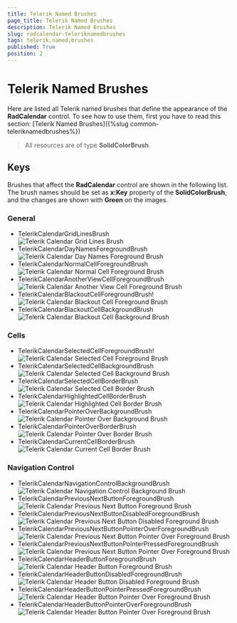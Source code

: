 ```yaml
---
title: Telerik Named Brushes
page_title: Telerik Named Brushes
description: Telerik Named Brushes
slug: radcalendar-teleriknamedbrushes
tags: telerik,named,brushes
published: True
position: 2
---
```


# Telerik Named Brushes



Here are listed all Telerik named brushes that define the appearance of the **RadCalendar** control. To see how to use them, first you have to read this section: [Telerik Named Brushes]({%slug common-teleriknamedbrushes%})

>All resources are of type **SolidColorBrush**.


## Keys

Brushes that affect the **RadCalendar** control are shown in the following list. The brush names should be set as **x:Key** property of the **SolidColorBrush**, and the changes are shown with **Green** on the images.

### General

* TelerikCalendarGridLinesBrush  
![Telerik Calendar Grid Lines Brush](images/TelerikCalendarGridLinesBrush.png)
* TelerikCalendarDayNamesForegroundBrush  
![Telerik Calendar Day Names Foreground Brush](images/TelerikCalendarDayNamesForegroundBrush.png)
* TelerikCalendarNormalCellForegroundBrush  
![Telerik Calendar Normal Cell Foreground Brush](images/TelerikCalendarNormalCellForegroundBrush.png)
* TelerikCalendarAnotherViewCellForegroundBrush  
![Telerik Calendar Another View Cell Foreground Brush](images/TelerikCalendarAnotherViewCellForegroundBrush.png)
* TelerikCalendarBlackoutCellForegroundBrush!  
![Telerik Calendar Blackout Cell Foreground Brush](images/TelerikCalendarBlackoutCellForegroundBrush.png)
* TelerikCalendarBlackoutCellBackgroundBrush  
![Telerik Calendar Blackout Cell Background Brush](images/TelerikCalendarBlackoutCellBackgroundBrush.png)

### Cells

* TelerikCalendarSelectedCellForegroundBrush!  
![Telerik Calendar Selected Cell Foreground Brush](images/TelerikCalendarSelectedCellForegroundBrush.png)
* TelerikCalendarSelectedCellBackgroundBrush  
![Telerik Calendar Selected Cell Background Brush](images/TelerikCalendarSelectedCellBackgroundBrush.png)
* TelerikCalendarSelectedCellBorderBrush  
![Telerik Calendar Selected Cell Border Brush](images/TelerikCalendarSelectedCellBorderBrush.png)
* TelerikCalendarHighlightedCellBorderBrush  
![Telerik Calendar Highlighted Cell Border Brush](images/TelerikCalendarHighlightedCellBorderBrush.png)
* TelerikCalendarPointerOverBackgroundBrush  
![Telerik Calendar Pointer Over Background Brush](images/TelerikCalendarPointerOverBackgroundBrush.png)
* TelerikCalendarPointerOverBorderBrush  
![Telerik Calendar Pointer Over Border Brush](images/TelerikCalendarPointerOverBorderBrush.png)
* TelerikCalendarCurrentCellBorderBrush  
![Telerik Calendar Current Cell Border Brush](images/TelerikCalendarCurrentCellBorderBrush.png)

### Navigation Control

* TelerikCalendarNavigationControlBackgroundBrush  
![Telerik Calendar Navigation Control Background Brush](images/TelerikCalendarNavigationControlBackgroundBrush.png)
* TelerikCalendarPreviousNextButtonForegroundBrush  
![Telerik Calendar Previous Next Button Foreground Brush](images/TelerikCalendarPreviousNextButtonForegroundBrush.png)
* TelerikCalendarPreviousNextButtonDisabledForegroundBrush  
![Telerik Calendar Previous Next Button Disabled Foreground Brush](images/TelerikCalendarPreviousNextButtonDisabledForegroundBrush.png)
* TelerikCalendarPreviousNextButtonPointerOverForegroundBrush  
![Telerik Calendar Previous Next Button Pointer Over Foreground Brush](images/TelerikCalendarPreviousNextButtonPointerOverForegroundBrush.png)
* TelerikCalendarPreviousNextButtonPointerPressedForegroundBrush  
![Telerik Calendar Previous Next Button Pointer Over Foreground Brush](images/TelerikCalendarPreviousNextButtonPointerOverForegroundBrush.png)
* TelerikCalendarHeaderButtonForegroundBrush  
![Telerik Calendar Header Button Foreground Brush](images/TelerikCalendarHeaderButtonForegroundBrush.png)
* TelerikCalendarHeaderButtonDisabledForegroundBrush  
![Telerik Calendar Header Button Disabled Foreground Brush](images/TelerikCalendarHeaderButtonDisabledForegroundBrush.png)
* TelerikCalendarHeaderButtonPointerPressedForegroundBrush  
![Telerik Calendar Header Button Pointer Over Foreground Brush](images/TelerikCalendarHeaderButtonPointerOverForegroundBrush.png)
* TelerikCalendarHeaderButtonPointerOverForegroundBrush  
![Telerik Calendar Header Button Pointer Over Foreground Brush](images/TelerikCalendarHeaderButtonPointerOverForegroundBrush.png)